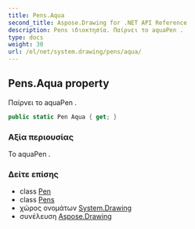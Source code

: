 ```yaml
---
title: Pens.Aqua
second_title: Aspose.Drawing for .NET API Reference
description: Pens ιδιοκτησία. Παίρνει το aquaPen .
type: docs
weight: 30
url: /el/net/system.drawing/pens/aqua/
---
```

## Pens.Aqua property

Παίρνει το aquaPen .

```csharp
public static Pen Aqua { get; }
```

### Αξία περιουσίας

Το aquaPen .

### Δείτε επίσης

* class [Pen](../../pen/)
* class [Pens](../)
* χώρος ονομάτων [System.Drawing](../../pens/)
* συνέλευση [Aspose.Drawing](../../../)


